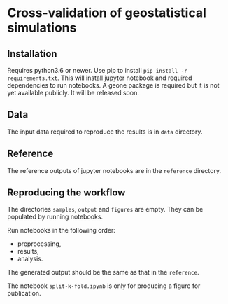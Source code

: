 # Cross-validation of geostatistical simulations

## Installation
Requires python3.6 or newer. Use pip to install `pip install -r requirements.txt`.
This will install jupyter notebook and required dependencies to run notebooks.
A geone package is required but it is not yet available publicly. It will be released soon.

## Data
The input data required to reproduce the results is in `data` directory.

## Reference
The reference outputs of jupyter notebooks are in the `reference` directory.

## Reproducing the workflow
The directories `samples`, `output` and `figures` are empty. They can be populated by running notebooks.

Run notebooks in the following order:
- preprocessing,
- results,
- analysis.

The generated output should be the same as that in the `reference`.

The notebook `split-k-fold.ipynb` is only for producing a figure for publication.

